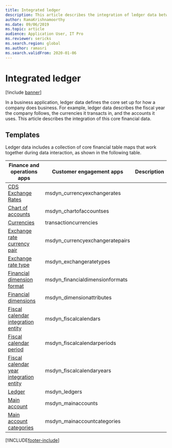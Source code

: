 ```yaml
---
title: Integrated ledger
description: This article describes the integration of ledger data between finance and operations and other Dynamics 365 applications using the Dataverse.
author: RamaKrishnamoorthy
ms.date: 09/06/2019
ms.topic: article
audience: Application User, IT Pro
ms.reviewer: sericks
ms.search.region: global
ms.author: ramasri
ms.search.validFrom: 2020-01-06
---
```


# Integrated ledger

[!include [banner](../../includes/banner.md)]



In a business application, ledger data defines the core set up for how a company does business. For example, ledger data describes the fiscal year the company follows, the currencies it transacts in, and the accounts it uses. This article describes the integration of this core financial data.

## Templates

Ledger data includes a collection of core financial table maps that work together during data interaction, as shown in the following table.

Finance and operations apps | Customer engagement apps     | Description
---------------------------------|----------------------------------|------------
[CDS Exchange Rates](mapping-reference.md#123) | msdyn_currencyexchangerates |
[Chart of accounts](mapping-reference.md#121) | msdyn_chartofaccountses |
[Currencies](mapping-reference.md#218) | transactioncurrencies |
[Exchange rate currency pair](mapping-reference.md#122) | msdyn_currencyexchangeratepairs |
[Exchange rate type](mapping-reference.md#129) | msdyn_exchangeratetypes |
[Financial dimension format](mapping-reference.md#130) | msdyn_financialdimensionformats |
[Financial dimensions](mapping-reference.md#128) | msdyn_dimensionattributes |
[Fiscal calendar integration entity](mapping-reference.md#132) | msdyn_fiscalcalendars |
[Fiscal calendar period](mapping-reference.md#131) | msdyn_fiscalcalendarperiods |
[Fiscal calendar year integration entity](mapping-reference.md#133) | msdyn_fiscalcalendaryears |
[Ledger](mapping-reference.md#148) | msdyn_ledgers |
[Main account](mapping-reference.md#152) | msdyn_mainaccounts |
[Main account categories](mapping-reference.md#151) | msdyn_mainaccountcategories |

[!INCLUDE[footer-include](../../../../includes/footer-banner.md)]

